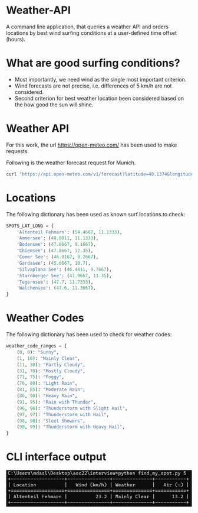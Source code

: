 # Weather-API
A command line application, that queries a weather API and orders locations by best wind surfing conditions at a user-defined time offset (hours).

# What are good surfing conditions?
- Most importantly, we need wind as the single most important criterion.
- Wind forecasts are not precise, i.e. differences of 5 km/h are not considered.
- Second criterion for best weather location been considered based on the how good the sun will shine.

# Weather API
For this work, the url https://open-meteo.com/ has been used to make requests.

Following is the weather forecast request for Munich.
```bash
curl "https://api.open-meteo.com/v1/forecast?latitude=48.1374&longitude=11.5755&hourly=temperature_2m,weathercode,windspeed_10m"
```

# Locations

The following dictionary has been used as known surf locations to check:
```python
SPOTS_LAT_LONG = {
    'Altenteil Fehmarn': (54.4667, 11.1333),
    'Ammersee': (48.0011, 11.1333),
    'Bodensee': (47.6667, 9.1667),
    'Chiemsee': (47.8667, 12.35),
    'Comer See': (46.0167, 9.2667),
    'Gardasee': (45.6667, 10.7),
    'Silvaplana See': (46.4411, 9.7667),
    'Starnberger See': (47.9667, 11.35),
    'Tegernsee': (47.7, 11.7333),
    'Walchensee': (47.6, 11.3667),
}
```
# Weather Codes

The following dictionary has been used to check for weather codes:
```python
weather_code_ranges = {
    (0, 0): "Sunny",
    (1, 10): "Mainly Clear",
    (11, 30): "Partly Cloudy",
    (31, 70): "Mostly Cloudy",
    (71, 75): "Foggy",
    (76, 80): "Light Rain",
    (81, 85): "Moderate Rain",
    (86, 90): "Heavy Rain",
    (91, 95): "Rain with Thunder",
    (96, 96): "Thunderstorm with Slight Hail",
    (97, 97): "Thunderstorm with Hail",
    (98, 98): "Sleet Showers",
    (99, 99): "Thunderstorm with Heavy Hail",
}
```

# CLI interface output
![Sample Image](images/final_output.jpg)